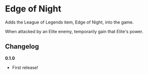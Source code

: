 # Edge of Night

Adds the League of Legends item, Edge of Night, into the game.

When attacked by an Elite enemy, temporarily gain that Elite's power.

## Changelog

**0.1.0**

* First release!